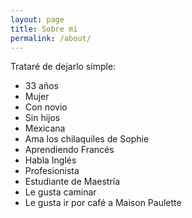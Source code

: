 ```yaml
---
layout: page
title: Sobre mi
permalink: /about/
---
```


Trataré de dejarlo simple:
* 33 años
* Mujer
* Con novio
* Sin hijos
* Mexicana
* Ama los chilaquiles de Sophie
* Aprendiendo Francés
* Habla Inglés
* Profesionista
* Estudiante de Maestría
* Le gusta caminar
* Le gusta ir por café a Maison Paulette